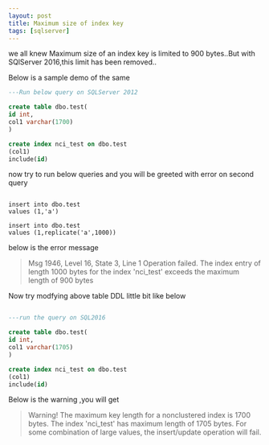 ```yaml
---
layout: post
title: Maximum size of index key
tags: [sqlserver]
---
```


we all knew Maximum size of an index key is limited to 900 bytes..But with SQlServer 2016,this limit has been removed..

Below is a sample demo of the same

```sql
---Run below query on SQLServer 2012

create table dbo.test(
id int,
col1 varchar(1700)
)

create index nci_test on dbo.test
(col1)
include(id)
```

now try to run below queries and you will be greeted with error on second query

```

insert into dbo.test
values (1,'a')

insert into dbo.test
values (1,replicate('a',1000))

```

below is the error message

>Msg 1946, Level 16, State 3, Line 1
Operation failed. The index entry of length 1000 bytes for the index 'nci_test' exceeds the maximum length of 900 bytes

Now try modfying above table DDL little bit like below

```sql

---run the query on SQL2016

create table dbo.test(
id int,
col1 varchar(1705)
)

create index nci_test on dbo.test
(col1)
include(id)

```

Below is the warning ,you will get

>Warning! The maximum key length for a nonclustered index is 1700 bytes. 
The index 'nci_test' has maximum length of 1705 bytes. 
For some combination of large values, the insert/update operation will fail.






